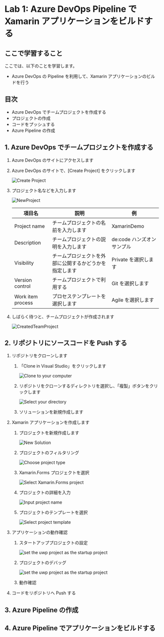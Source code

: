 # Lab 1: Azure DevOps Pipeline で Xamarin アプリケーションをビルドする

## ここで学習すること

ここでは、以下のことを学習します。

- Azure DevOps の Pipeline を利用して、Xamarin アプリケーションのビルドを行う

## 目次

- Azure DevOps でチームプロジェクトを作成する
- プロジェクトの作成
- コードをプッシュする
- Azure Pipeline の作成

## 1. Azure DevOps でチームプロジェクトを作成する

1. Azure DevOps のサイトにアクセスします

2. Azure DevOps のサイトで、[Create Project] をクリックします

    ![Create Project](./screenshots/CreateTeamProject.png)

3. プロジェクト名などを入力します

    ![NewProject](./screenshots/CreateNewProject.png)

    |項目名|説明|例|
    |----|----|----|
    |Project name|チームプロジェクトの名前を入力します|XamarinDemo|
    |Description|チームプロジェクトの説明を入力します|de:code ハンズオンサンプル|
    |Visibility|チームプロジェクトを外部に公開するかどうかを指定します|Private を選択します|
    |Version control|チームプロジェクトで利用する |Git を選択します|
    |Work item process|プロセステンプレートを選択します|Agile を選択します|

4. しばらく待つと、チームプロジェクトが作成されます

    ![CreatedTeamProject](./screenshots/ProjectHome.png)

## 2. リポジトリにソースコードを Push する

1. リポジトリをクローンします
   1. 「Clone in Visual Studio」をクリックします

        ![Clone to your computer](./screenshots/CloneToYourComputer.png)

   2. リポジトリをクローンするディレクトリを選択し、「複製」ボタンをクリックします

        ![Select your directory](./screenshots/ChooseRepoDirectory.png)

   3. ソリューションを新規作成します

2. Xamarin アプリケーションを作成します
   1. プロジェクトを新規作成します

        ![New Solution](./screenshots/CreateSolutionInTeamExploter.png)

   2. プロジェクトのフィルタリング

        ![Choose project type](./screenshots/FilterProjectType.png)

   3. Xamarin.Forms プロジェクトを選択

        ![Select Xamarin.Forms project](./screenshots/SelectXamarinFormsProject.png)

   4. プロジェクトの詳細を入力

        ![Input project name](./screenshots/ProjectConfiguration.png)

   5. プロジェクトのテンプレートを選択

        ![Select project template](./screenshots/ChooseProjectTemplate.png)

3. アプリケーションの動作確認
   1. スタートアッププロジェクトの設定

        ![set the uwp project as the startup project](./screenshots/SetStartupProjectInSolutionExplorer.png)

   2. プロジェクトのデバッグ

        ![set the uwp project as the startup project](./screenshots/SetStartupProjectInSolutionExplorer.png)

   3. 動作確認


4. コードをリポジトリへ Push する

## 3. Azure Pipeline の作成

## 4. Azure Pipeline でアプリケーションをビルドする


